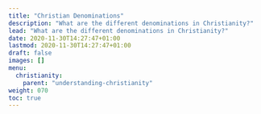 ```yaml
---
title: "Christian Denominations"
description: "What are the different denominations in Christianity?"
lead: "What are the different denominations in Christianity?"
date: 2020-11-30T14:27:47+01:00
lastmod: 2020-11-30T14:27:47+01:00
draft: false
images: []
menu:
  christianity:
    parent: "understanding-christianity"
weight: 070
toc: true
---
```

